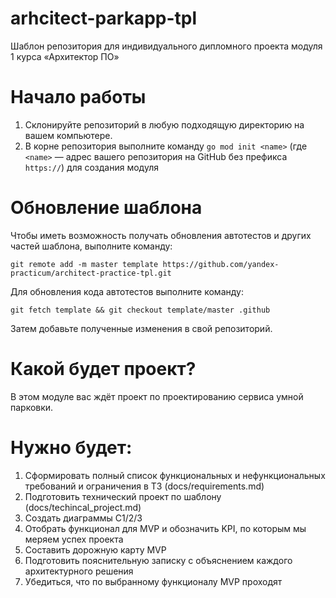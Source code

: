 # arhcitect-parkapp-tpl

Шаблон репозитория для индивидуального дипломного проекта модуля 1 курса «Архитектор ПО»

# Начало работы

1. Склонируйте репозиторий в любую подходящую директорию на вашем компьютере.
2. В корне репозитория выполните команду `go mod init <name>` (где `<name>` — адрес вашего репозитория на GitHub без
   префикса `https://`) для создания модуля

# Обновление шаблона

Чтобы иметь возможность получать обновления автотестов и других частей шаблона, выполните команду:

```
git remote add -m master template https://github.com/yandex-practicum/architect-practice-tpl.git
```

Для обновления кода автотестов выполните команду:

```
git fetch template && git checkout template/master .github
```

Затем добавьте полученные изменения в свой репозиторий.

# Какой будет проект?
В этом модуле вас ждёт проект по проектированию сервиса умной парковки. 

# Нужно будет:
1. Сформировать полный список функциональных и нефункциональных требований и ограничения в ТЗ (docs/requirements.md)
2. Подготовить технический проект по шаблону (docs/techincal_project.md)
3. Создать диаграммы С1/2/3
4. Отобрать функционал для MVP и обозначить KPI, по которым мы меряем успех проекта
5. Составить дорожную карту MVP
6. Подготовить пояснительную записку с объяснением каждого архитектурного решения
7. Убедиться, что по выбранному функционалу MVP проходят

